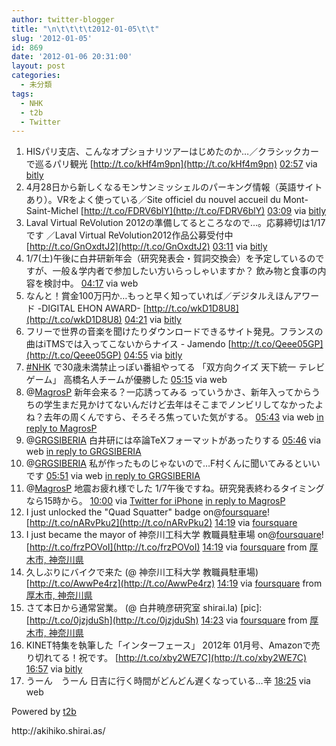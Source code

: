 ```yaml
---
author: twitter-blogger
title: "\n\t\t\t\t2012-01-05\t\t"
slug: '2012-01-05'
id: 869
date: '2012-01-06 20:31:00'
layout: post
categories:
  - 未分類
tags:
  - NHK
  - t2b
  - Twitter
---
```


<div xmlns:georss="http://www.georss.org/georss">

1.  <span><span>HISパリ支店、こんなオプショナリツアーはじめたのか…／クラシックカーで巡るパリ観光 [http://t.co/kHf4m9pn](http://t.co/kHf4m9pn)</span> <span>[<span>02:57</span>](http://twitter.com/o_ob/status/154924588902514688) <span>via [bitly](http://bit.ly)</span></span></span>
2.  <span><span>4月28日から新しくなるモンサンミッシェルのパーキング情報（英語サイトあり）。VRをよく使っている／Site officiel du nouvel accueil du Mont-Saint-Michel [http://t.co/FDRV6blY](http://t.co/FDRV6blY)</span> <span>[<span>03:09</span>](http://twitter.com/o_ob/status/154927597057343488) <span>via [bitly](http://bit.ly)</span></span></span>
3.  <span><span>Laval Virtual ReVolution 2012の準備してるところなので…。応募締切は1/17です ／Laval Virtual ReVolution2012作品公募受付中 [http://t.co/GnOxdtJ2](http://t.co/GnOxdtJ2)</span> <span>[<span>03:11</span>](http://twitter.com/o_ob/status/154928000738144256) <span>via [bitly](http://bit.ly)</span></span></span>
4.  <span><span>1/7(土)午後に白井研新年会（研究発表会・賀詞交換会）を予定しているのですが、一般＆学内者で参加したい方いらっしゃいますか？ 飲み物と食事の内容を検討中。</span> <span>[<span>04:17</span>](http://twitter.com/o_ob/status/154944620755824640) <span>via web</span></span></span>
5.  <span><span>なんと！賞金100万円か…もっと早く知っていれば／デジタルえほんアワード -DIGITAL EHON AWARD- [http://t.co/wkD1D8U8](http://t.co/wkD1D8U8)</span> <span>[<span>04:21</span>](http://twitter.com/o_ob/status/154945742581145602) <span>via [bitly](http://bit.ly)</span></span></span>
6.  <span><span>フリーで世界の音楽を聞けたりダウンロードできるサイト発見。フランスの曲はiTMSでは入ってこないからナイス - Jamendo [http://t.co/Qeee05GP](http://t.co/Qeee05GP)</span> <span>[<span>04:55</span>](http://twitter.com/o_ob/status/154954098813321218) <span>via [bitly](http://bit.ly)</span></span></span>
7.  <span><span>[#NHK](http://twitter.com/search?q=%23NHK "#NHK") で30歳未満禁止っぽい番組やってる 「双方向クイズ 天下統一 テレビゲーム」 高橋名人チームが優勝した</span> <span>[<span>05:15</span>](http://twitter.com/o_ob/status/154959160725864448) <span>via web</span></span></span>
8.  <span><span>@[MagrosP](http://twitter.com/MagrosP "MagrosP") 新年会来る？一応誘ってみる っていうかさ、新年入ってからうちの学生まだ見かけてないんだけど去年はそこまでノンビリしてなかったよね？去年の周くんですら、そろそろ焦っていた気がする。</span> <span>[<span>05:43</span>](http://twitter.com/o_ob/status/154966350077509632) <span>via web</span> [in reply to MagrosP](http://twitter.com/MagrosP/status/154811748803821568)</span></span>
9.  <span><span>@[GRGSIBERIA](http://twitter.com/GRGSIBERIA "GRGSIBERIA") 白井研には卒論TeXフォーマットがあったりする</span> <span>[<span>05:46</span>](http://twitter.com/o_ob/status/154967034193649664) <span>via web</span> [in reply to GRGSIBERIA](http://twitter.com/GRGSIBERIA/status/154966814852513793)</span></span>
10.  <span><span>@[GRGSIBERIA](http://twitter.com/GRGSIBERIA "GRGSIBERIA") 私が作ったものじゃないので…F村くんに聞いてみるといいです</span> <span>[<span>05:51</span>](http://twitter.com/o_ob/status/154968250319503361) <span>via web</span> [in reply to GRGSIBERIA](http://twitter.com/GRGSIBERIA/status/154967301563752449)</span></span>
11.  <span><span>@[MagrosP](http://twitter.com/MagrosP "MagrosP") 地震お疲れ様でした 1/7午後ですね。研究発表終わるタイミングなら15時から。</span> <span>[<span>10:00</span>](http://twitter.com/o_ob/status/155030853989302272) <span>via [Twitter for iPhone](http://twitter.com/#!/download/iphone)</span> [in reply to MagrosP](http://twitter.com/MagrosP/status/155007184953020418)</span></span>
12.  <span><span>I just unlocked the "Quad Squatter" badge on@[foursquare](http://twitter.com/foursquare "foursquare")! [http://t.co/nARvPku2](http://t.co/nARvPku2)</span> <span>[<span>14:19</span>](http://twitter.com/o_ob/status/155096196275376128) <span>via [foursquare](http://foursquare.com)</span></span></span>
13.  <span><span>I just became the mayor of 神奈川工科大学 教職員駐車場 on@[foursquare](http://twitter.com/foursquare "foursquare")! [http://t.co/frzPOVoI](http://t.co/frzPOVoI)</span> <span>[<span>14:19</span>](http://twitter.com/o_ob/status/155096196464132096) <span>via [foursquare](http://foursquare.com)</span> from [厚木市, 神奈川県<span></span>](http://maps.google.com/maps?q=35.48787118,139.34442890)</span></span>
14.  <span><span>久しぶりにバイクで来た (@ 神奈川工科大学 教職員駐車場) [http://t.co/AwwPe4rz](http://t.co/AwwPe4rz)</span> <span>[<span>14:19</span>](http://twitter.com/o_ob/status/155096196778704898) <span>via [foursquare](http://foursquare.com)</span> from [厚木市, 神奈川県<span></span>](http://maps.google.com/maps?q=35.48787118,139.34442890)</span></span>
15.  <span><span>さて本日から通常営業。 (@ 白井暁彦研究室 shirai.la) [pic]: [http://t.co/0jzjduSh](http://t.co/0jzjduSh)</span> <span>[<span>14:23</span>](http://twitter.com/o_ob/status/155097130724368385) <span>via [foursquare](http://foursquare.com)</span> from [厚木市, 神奈川県<span></span>](http://maps.google.com/maps?q=35.486212,139.341633)</span></span>
16.  <span><span>KINET特集を執筆した「インターフェース」 2012年 01月号、Amazonで売り切れてる！祝です。 [http://t.co/xby2WE7C](http://t.co/xby2WE7C)</span> <span>[<span>16:57</span>](http://twitter.com/o_ob/status/155135982541344768) <span>via [bitly](http://bit.ly)</span></span></span>
17.  <span><span>うーん　うーん 日吉に行く時間がどんどん遅くなっている…辛</span> <span>[<span>18:25</span>](http://twitter.com/o_ob/status/155158020576391170) <span>via web</span></span></span>

</div>

Powered by [t2b](http://t2b.utilz.jp/)

<div>http://akihiko.shirai.as/</div>